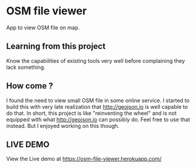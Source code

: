 # OSM file viewer

App to view OSM file on map.

## Learning from this project

Know the capabilities of existing tools very well before complaining they lack something.

## How come ?
 I found the need to view small OSM file in some online service. I started to build this with very late realization that http://geojson.io is well capable to do that.
In short, this project is like "reinventing the wheel" and is not equipped with what http://geojson.io can possibly do. Feel free to use that instead. But I enjoyed working on this though.


## LIVE DEMO
View the Live demo at https://osm-file-viewer.herokuapp.com/
